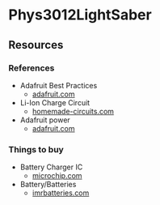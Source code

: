 # Phys3012LightSaber
## Resources
### References
- Adafruit Best Practices
   * [adafruit.com](https://learn.adafruit.com/adafruit-neopixel-uberguide/best-practices "Best Practices")
- Li-Ion Charge Circuit
    * [homemade-circuits.com](https://www.homemade-circuits.com/li-ion-battery-charger-circuit-using-ic/)
- Adafruit power
    * [adafruit.com](https://learn.adafruit.com/adafruit-neopixel-uberguide/powering-neopixels)

### Things to buy
- Battery Charger IC
  * [microchip.com](https://www.microchip.com/en-us/products/power-management/battery-charger-ics)
- Battery/Batteries
  * [imrbatteries.com](https://www.imrbatteries.com/samsung-50e-21700-5000mah-9-8a-battery/)
